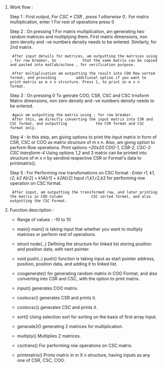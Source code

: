 
1) Work flow : 

	Step 1 : 
		First output, *For CSC * CSR , press 1 otherwise 0..*
		For matrix multiplication, enter 1
		For rest of operations press 0
	
	Step 2 :
		On pressing 1
		For matrix multiplication, am generating two random matrices and multiplying them.
		First matrix dimensions, non zero density and -ve numbers density needs to be entered.
		Similarly, for 2nd matrix.
		
		After input details for matrices, am outputting the matrices using ; for row breaker, So 			that the same matrix can be copied and pasted into matlab/octave , for verification purpose.

		After multiplication am outputting the result into COO Row sorted format, and providing 		additional option if you want to print matrix as m x n structure. Press 1, to print in m x n 			format.
		
	Step 3 : 
		On pressing 0
		To genrate COO, CSR, CSC and CSC trnsform
		Matrix dimensions, non zero density and -ve numbers density needs to be entered.
		
		Again am outputting the matrix using ; for row breaker.
		After this, am directly converting the input matrix into CSR and CSC format, and outputting 			the CSR format and CSC format only.
	
	Step 4 :
		In this step, am giving options to print the input matrix in form of CSR, CSC or COO as 		matrix structure of m x n.
		Also, am givng option to perform Row operations. 
		*Print options <20x20 COO-1, CSR-2, CSC-3 
		CSC transform-4*
		Using options 1,2 and 3 matrix can be printed into structure of m x n by sendind respective 			CSR or Format's data to printmatrix().

	Step 5 :
		For Performing row transfomations on CSC format :
		*Enter r1, k1, r2, k2*
		A[r2] = k1*A[r1] + k2*A[r2]
		Input r1,k1,r2,k2 for performing row operation on CSC format.
		
		After input, am outputting the transformed row, and later printing the matrix in COO Column 			CSC sorted format, and also outputting the CSC Format.



2) Function description :

	*	Range of values : -10 to 10

	*	main()
		main() is taking input that whether you want to multiply matrices or perform rest of 			operations.

	*	struct node{..}
		Defining the structure for linked list storing position and position data, with next pointer.

	* 	void push(..)
		push() function is taking input as start pointer address, position, position data, and 			adding it to linked list.
	
	*	coogenerate()
		for generating random matrix in COO Format, and also converting into CSR and CSC, with the 	option to print matrix.

	*	input()
		generates COO matrix.

	*	cootocsr()
		generates CSR and prints it.

	*	cootocsc()
		generates CSC and prints it.

	*	sort()
		Using selection sort for sorting on the basis of first array input.

	*	generate2()
		generating 2 matrices for multiplication.

	*	multiply()
		Multiplies 2 matrices.

	*	csctrans()
		For performing row operations on CSC matrix.

	*	printmatrix()
		Prints matrix in m X n structure, having inputs as any one of CSR, CSC, COO.


		
	
		

